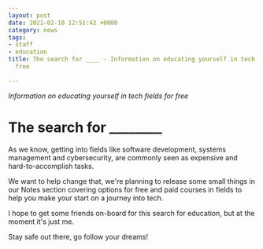 ```yaml
---
layout: post
date: 2021-02-10 12:51:42 +0000
category: news
tags:
- staff
- education
title: The search for ____ - Information on educating yourself in tech fields for
  free

---
```

_Information on educating yourself in tech fields for free_

# **The search for ________**

As we know, getting into fields like software development, systems management and cybersecurity, are commonly seen as expensive and hard-to-accomplish tasks.

We want to help change that, we're planning to release some small things in our Notes section covering options for free and paid courses in fields to help you make your start on a journey into tech.

I hope to get some friends on-board for this search for education, but at the moment it's just me.

Stay safe out there, go follow your dreams!